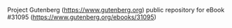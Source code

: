 Project Gutenberg (https://www.gutenberg.org) public repository for eBook #31095 (https://www.gutenberg.org/ebooks/31095)
